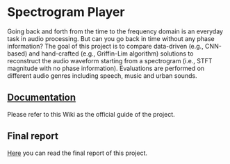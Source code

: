 # Spectrogram Player
Going back and forth from the time to the frequency domain is an everyday task in audio processing. But can you go back in time without any phase information? The goal of this project is to compare data-driven (e.g., CNN-based) and hand-crafted (e.g., Griffin-Lim algorithm) solutions to reconstruct the audio waveform starting from a spectrogram (i.e., STFT magnitude with no phase information). Evaluations are performed on different audio genres including speech, music and urban sounds.

## [Documentation](https://github.com/michele-perrone/SpectrogramPlayer/wiki)
Please refer to this Wiki as the official guide of the project.

## Final report
[Here](http://micheleperrone.it/spectrogramplayer/) you can read the final report of this project.
